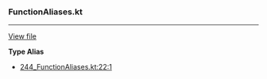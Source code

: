 ### FunctionAliases.kt
---
[View file](../files/244_FunctionAliases.kt)

**Type Alias**

 - [244_FunctionAliases.kt:22:1](../files/244_FunctionAliases.kt#L22)
